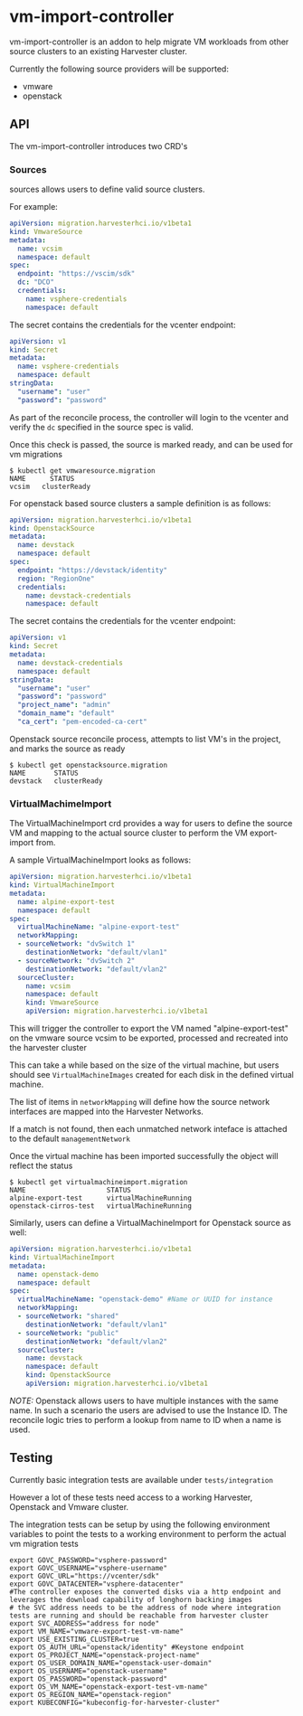 # vm-import-controller

vm-import-controller is an addon to help migrate VM workloads from other source clusters to an existing Harvester cluster.

Currently the following source providers will be supported:
* vmware
* openstack

## API
The vm-import-controller introduces two CRD's

### Sources
sources allows users to define valid source clusters.

For example:

```yaml
apiVersion: migration.harvesterhci.io/v1beta1
kind: VmwareSource
metadata:
  name: vcsim
  namespace: default
spec:
  endpoint: "https://vscim/sdk"
  dc: "DCO"
  credentials:
    name: vsphere-credentials
    namespace: default
```

The secret contains the credentials for the vcenter endpoint:

```yaml
apiVersion: v1
kind: Secret
metadata: 
  name: vsphere-credentials
  namespace: default
stringData:
  "username": "user"
  "password": "password"
```

As part of the reconcile process, the controller will login to the vcenter and verify the `dc` specified in the source spec is valid.

Once this check is passed, the source is marked ready, and can be used for vm migrations

```shell
$ kubectl get vmwaresource.migration 
NAME      STATUS
vcsim   clusterReady
```

For openstack based source clusters a sample definition is as follows:

```yaml
apiVersion: migration.harvesterhci.io/v1beta1
kind: OpenstackSource
metadata:
  name: devstack
  namespace: default
spec:
  endpoint: "https://devstack/identity"
  region: "RegionOne"
  credentials:
    name: devstack-credentials
    namespace: default
```

The secret contains the credentials for the vcenter endpoint:

```yaml
apiVersion: v1
kind: Secret
metadata: 
  name: devstack-credentials
  namespace: default
stringData:
  "username": "user"
  "password": "password"
  "project_name": "admin"
  "domain_name": "default"
  "ca_cert": "pem-encoded-ca-cert"
```

Openstack source reconcile process, attempts to list VM's in the project, and marks the source as ready

```shell
$ kubectl get openstacksource.migration
NAME       STATUS
devstack   clusterReady
```

### VirtualMachimeImport
The VirtualMachineImport crd provides a way for users to define the source VM and mapping to the actual source cluster to perform the VM export-import from.

A sample VirtualMachineImport looks as follows:

```yaml
apiVersion: migration.harvesterhci.io/v1beta1
kind: VirtualMachineImport
metadata:
  name: alpine-export-test
  namespace: default
spec: 
  virtualMachineName: "alpine-export-test"
  networkMapping:
  - sourceNetwork: "dvSwitch 1"
    destinationNetwork: "default/vlan1"
  - sourceNetwork: "dvSwitch 2"
    destinationNetwork: "default/vlan2"
  sourceCluster: 
    name: vcsim
    namespace: default
    kind: VmwareSource
    apiVersion: migration.harvesterhci.io/v1beta1
```

This will trigger the controller to export the VM named "alpine-export-test" on the vmware source vcsim to be exported, processed and recreated into the harvester cluster

This can take a while based on the size of the virtual machine, but users should see `VirtualMachineImages` created for each disk in the defined virtual machine.

The list of items in `networkMapping` will define how the source network interfaces are mapped into the Harvester Networks.

If a match is not found, then each unmatched network inteface is attached to the default `managementNetwork`

Once the virtual machine has been imported successfully the object will reflect the status

```shell
$ kubectl get virtualmachineimport.migration
NAME                    STATUS
alpine-export-test      virtualMachineRunning
openstack-cirros-test   virtualMachineRunning

```

Similarly, users can define a VirtualMachineImport for Openstack source as well:

```yaml
apiVersion: migration.harvesterhci.io/v1beta1
kind: VirtualMachineImport
metadata:
  name: openstack-demo
  namespace: default
spec: 
  virtualMachineName: "openstack-demo" #Name or UUID for instance
  networkMapping:
  - sourceNetwork: "shared"
    destinationNetwork: "default/vlan1"
  - sourceNetwork: "public"
    destinationNetwork: "default/vlan2"
  sourceCluster: 
    name: devstack
    namespace: default
    kind: OpenstackSource
    apiVersion: migration.harvesterhci.io/v1beta1
```

*NOTE:* Openstack allows users to have multiple instances with the same name. In such a scenario the users are advised to use the Instance ID. The reconcile logic tries to perform a lookup from name to ID when a name is used.


## Testing
Currently basic integration tests are available under `tests/integration`

However a lot of these tests need access to a working Harvester, Openstack and Vmware cluster.

The integration tests can be setup by using the following environment variables to point the tests to a working environment to perform the actual vm migration tests

```shell
export GOVC_PASSWORD="vsphere-password"
export GOVC_USERNAME="vsphere-username"
export GOVC_URL="https://vcenter/sdk"
export GOVC_DATACENTER="vsphere-datacenter"
#The controller exposes the converted disks via a http endpoint and leverages the download capability of longhorn backing images
# the SVC address needs to be the address of node where integration tests are running and should be reachable from harvester cluster
export SVC_ADDRESS="address for node" 
export VM_NAME="vmware-export-test-vm-name"
export USE_EXISTING_CLUSTER=true
export OS_AUTH_URL="openstack/identity" #Keystone endpoint
export OS_PROJECT_NAME="openstack-project-name"
export OS_USER_DOMAIN_NAME="openstack-user-domain"
export OS_USERNAME="openstack-username"
export OS_PASSWORD="openstack-password"
export OS_VM_NAME="openstack-export-test-vm-name"
export OS_REGION_NAME="openstack-region"
export KUBECONFIG="kubeconfig-for-harvester-cluster"
```